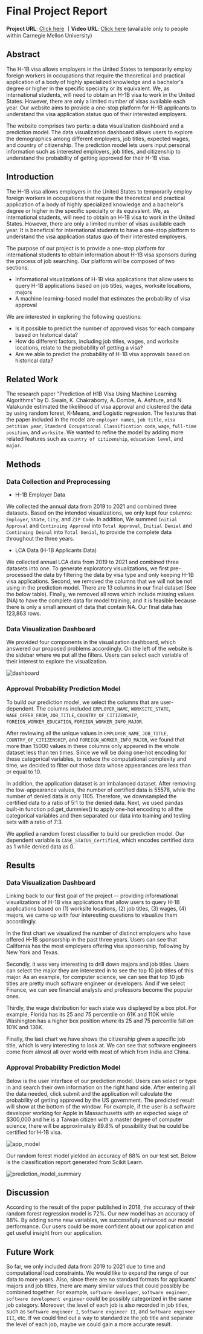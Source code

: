 # Final Project Report

**Project URL**: [Click here](https://share.streamlit.io/cmu-ids-2022/final-project-ketchup-wants-h1b/main/app.py)
**｜Video URL**: [Click here](https://drive.google.com/file/d/1AWdrKle0DkpRKbu641FDhGY5UvDmiWBQ/view?usp=sharing) (available only to people within Carnegie Mellon University)

## Abstract
The H-1B visa allows employers in the United States to temporarily employ foreign workers in occupations that require the theoretical and practical application of a body of highly specialized knowledge and a bachelor's degree or higher in the specific specialty or its equivalent. We, as international students, will need to obtain an H-1B visa to work in the United States. However, there are only a limited number of visas available each year. Our website aims to provide a one-stop platform for H-1B applicants to understand the visa application status quo of their interested employers.

The website comprises two parts: a data visualization dashboard and a prediction model. The data visualization dashboard allows users to explore the demographics among different employers, job titles, expected wages, and country of citizenship. The prediction model lets users input personal information such as interested employers, job titles, and citizenship to understand the probability of getting approved for their H-1B visa.

## Introduction
The H-1B visa allows employers in the United States to temporarily employ foreign workers in occupations that require the theoretical and practical application of a body of highly specialized knowledge and a bachelor's degree or higher in the specific specialty or its equivalent.
We, as international students, will need to obtain an H-1B visa to work in the United States. However, there are only a limited number of visas available each year. It is beneficial for international students to have a one-stop platform to understand the visa application status quo of their interested employers.

The purpose of our project is to provide a one-stop platform for international students to obtain information about H-1B visa sponsors during the process of job searching. Our platform will be composed of two sections:
* Informational visualizations of H-1B visa applications that allow users to query H-1B applications based on job titles, wages, worksite locations, majors
* A machine learning-based model that estimates the probability of visa approval

We are interested in exploring the following questions:
* Is it possible to predict the number of approved visas for each company based on historical data?
* How do different factors, including job titles, wages, and worksite locations, relate to the probability of getting a visa?
* Are we able to predict the probability of H-1B visa approvals based on historical data?

## Related Work
The research paper "Prediction of H1B Visa Using Machine Learning Algorithms" by D. Swain, K. Chakraborty, A. Dombe, A. Ashture, and N. Valakunde estimated the likelihood of visa approval and clustered the data by using random forest, K-Means, and Logistic regression. The features that the paper included in the model are `employer names`, `job title`, `visa petition year`, `Standard Occupational Classification code`, `wage`, `full-time position`, and `worksite`. We wanted to refine the model by adding more related features such as `country of citizenship`, `education level`, and `major`.

## Methods
### Data Collection and Preprocessing
* H-1B Employer Data

We collected the annual data from 2019 to 2021 and combined three datasets. Based on the intended visualizations, we only kept four columns: `Employer`, `State`, `City`, and `ZIP Code`. In addition, We summed `Initial Approval` and `Continuing Approva`l into `Total Approval`, `Initial Denial` and `Continuing Deinal` into `Total Denial`, to provide the complete data throughout the three years.

* LCA Data (H-1B Applicants Data)

We collected annual LCA data from 2019 to 2021 and combined three datasets into one. To generate exploratory visualizations, we first pre-processed the data by filtering the data by visa type and only keeping H-1B visa applications. Second, we removed the columns that we will not be not using in the prediction model. There are 13 columns in our final dataset (See the below table). Finally, we removed all rows which include missing values (NA) to have the complete data for model training, and it is feasible because there is only a small amount of data that contain NA. Our final data has 123,863 rows.

### Data Visualization Dashboard

We provided four components in the visualization dashboard, which answered our proposed problems accordingly. On the left of the website is the sidebar where we put all the filters. Users can select each variable of their interest to explore the visualization.

![dashboard](Figs/app_summary_image.png)

### Approval Probability Prediction Model
To build our prediction model, we select the columns that are user-dependent. The columns included `EMPLOYER_NAME`, `WORKSITE_STATE`, `WAGE_OFFER_FROM`, `JOB_TITLE`, `COUNTRY_OF_CITIZENSHIP`, `FOREIGN_WORKER_EDUCATION`, `FOREIGN_WORKER_INFO_MAJOR`. 

After reviewing all the unique values in `EMPLOYER_NAME`, `JOB_TITLE`, `COUNTRY_OF_CITIZENSHIP`, and `FOREIGN_WORKER_INFO_MAJOR`, we found that more than 15000 values in these columns only appeared in the whole dataset less than ten times. Since we will be doing one-hot encoding for these categorical variables, to reduce the computational complexity and time, we decided to filter out those data whose appearances are less than or equal to 10.

In addition, the application dataset is an imbalanced dataset. After removing the low-appearance values, the number of certified data is 55578, while the number of denied data is only 1105. Therefore, we downsampled the certified data to a ratio of 5:1 to the denied data. Next, we used pandas built-in function pd.get_dummies() to apply one-hot encoding to all the categorical variables and then separated our data into training and testing sets with a ratio of 7:3.

We applied a random forest classifier to build our prediction model. Our dependent variable is `CASE_STATUS_Certified`, which encodes certified data as 1 while denied data as 0.

## Results
### Data Visualization Dashboard
Linking back to our first goal of the project -- providing informational visualizations of H-1B visa applications that allow users to query H-1B applications based on (1) worksite locations, (2) job titles, (3) wages, (4) majors, we came up with four interesting questions to visualize them accordingly.

In the first chart we visualized the number of distinct employers who have offered H-1B sponsorship in the past three years. Users can see that California has the most employers offering visa sponsorship, following by New York and Texas.

Secondly, it was very interesting to drill down majors and job titles. Users can select the major they are interested in to see the top 10 job titles of this major. As an example, for computer science, we can see that top 10 job titles are pretty much software engineer or developers. And if we select Finance, we can see financial analysts and professors become the popular ones.

Thirdly, the wage distribution for each state was displayed by a box plot. For example, Florida has its 25 and 75 percentile on 61K and 110K while Washington has a higher box position where its 25 and 75 percentile fall on 101K and 136K.

Finally, the last chart we have shows the citizenship given a specific job title, which is very interesting to look at. We can see that software engineers come from almost all over world with most of which from India and China.

### Approval Probability Prediction Model

Below is the user interface of our prediction model. Users can select or type in and search their own information on the right hand side. After entering all the data needed, click submit and the application will calculate the probability of getting approved by the US government. The predicted result will show at the bottom of the window. For example, if the user is a software developer working for Apple in Massachusetts with an expected wage of $300,000 and he is a Taiwan citizen with a master degree of  computer science, there will be approximately 89.8% of possibility that he could be certified for H-1B visa.

![app_model](Figs/app_model.png)

Our random forest model yielded an accuracy of 88% on our test set. Below is the classification report generated from Scikit Learn.

![prediction_model_summary](Figs/prediction_model_summary.png)


## Discussion
According to the result of the paper published in 2018, the accuracy of their random forest regression model is 72%. Our new model has an accuracy of 88%. By adding some new variables, we successfully enhanced our model performance. Our users could be more confident about our application and get useful insight from our application.

## Future Work
So far, we only included data from 2019 to 2021 due to time and computational load constraints. We would like to expand the range of our data to more years. Also, since there are no standard formats for applicants’ majors and job titles, there are many similar values that could possibly be combined together. For example, `software developer`, `software engineer`, `software development engineer` could be possibly categorized in the same job category. Moreover, the level of each job is also recorded in job titles, such as `Software engineer I`, `Software engineer II`, and `Software engineer III`, etc. If we could find out a way to standardize the job title and separate the level of each job, maybe we could gain a more accurate result.
